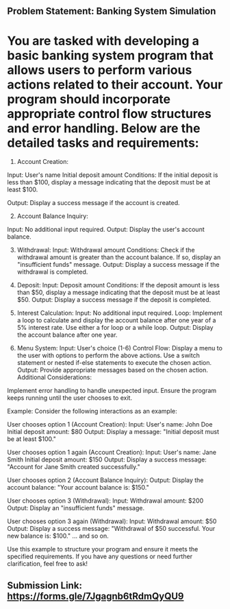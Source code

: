 ## Problem Statement: Banking System Simulation

# You are tasked with developing a basic banking system program that allows users to perform various actions related to their account. Your program should incorporate appropriate control flow structures and error handling. Below are the detailed tasks and requirements:

1. Account Creation:

Input:
User's name
Initial deposit amount
Conditions:
If the initial deposit is less than $100, display a message indicating that the deposit must be at least $100.

Output:
Display a success message if the account is created.

2. Account Balance Inquiry:

Input:
No additional input required.
Output:
Display the user's account balance.

3. Withdrawal:
Input:
Withdrawal amount
Conditions:
Check if the withdrawal amount is greater than the account balance. If so, display an "insufficient funds" message.
Output:
Display a success message if the withdrawal is completed.

4. Deposit:
Input:
Deposit amount
Conditions:
If the deposit amount is less than $50, display a message indicating that the deposit must be at least $50.
Output:
Display a success message if the deposit is completed.

5. Interest Calculation:
Input:
No additional input required.
Loop:
Implement a loop to calculate and display the account balance after one year of a 5% interest rate.
Use either a for loop or a while loop.
Output:
Display the account balance after one year.

6. Menu System:
Input:
User's choice (1-6)
Control Flow:
Display a menu to the user with options to perform the above actions.
Use a switch statement or nested if-else statements to execute the chosen action.
Output:
Provide appropriate messages based on the chosen action.
Additional Considerations:

Implement error handling to handle unexpected input.
Ensure the program keeps running until the user chooses to exit.

Example:
Consider the following interactions as an example:

User chooses option 1 (Account Creation):
Input:
User's name: John Doe
Initial deposit amount: $80
Output:
Display a message: "Initial deposit must be at least $100."

User chooses option 1 again (Account Creation):
Input:
User's name: Jane Smith
Initial deposit amount: $150
Output:
Display a success message: "Account for Jane Smith created successfully."

User chooses option 2 (Account Balance Inquiry):
Output:
Display the account balance: "Your account balance is: $150."

User chooses option 3 (Withdrawal):
Input:
Withdrawal amount: $200
Output:
Display an "insufficient funds" message.

User chooses option 3 again (Withdrawal):
Input:
Withdrawal amount: $50
Output:
Display a success message: "Withdrawal of $50 successful. Your new balance is: $100."
... and so on.

Use this example to structure your program and ensure it meets the specified requirements. If you have any questions or need further clarification, feel free to ask!


## Submission Link: https://forms.gle/7Jgagnb6tRdmQyQU9